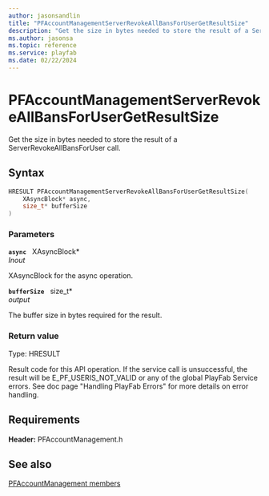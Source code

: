 ```yaml
---
author: jasonsandlin
title: "PFAccountManagementServerRevokeAllBansForUserGetResultSize"
description: "Get the size in bytes needed to store the result of a ServerRevokeAllBansForUser call."
ms.author: jasonsa
ms.topic: reference
ms.service: playfab
ms.date: 02/22/2024
---
```


# PFAccountManagementServerRevokeAllBansForUserGetResultSize  

Get the size in bytes needed to store the result of a ServerRevokeAllBansForUser call.  

## Syntax  
  
```cpp
HRESULT PFAccountManagementServerRevokeAllBansForUserGetResultSize(  
    XAsyncBlock* async,  
    size_t* bufferSize  
)  
```  
  
### Parameters  
  
**`async`** &nbsp; XAsyncBlock*  
*_Inout_*  
  
XAsyncBlock for the async operation.  
  
**`bufferSize`** &nbsp; size_t*  
*output*  
  
The buffer size in bytes required for the result.  
  
  
### Return value
Type: HRESULT
  
Result code for this API operation. If the service call is unsuccessful, the result will be E_PF_USERIS_NOT_VALID or any of the global PlayFab Service errors. See doc page "Handling PlayFab Errors" for more details on error handling.
  
  
## Requirements  
  
**Header:** PFAccountManagement.h
  
## See also  
[PFAccountManagement members](../pfaccountmanagement_members.md)  

  
  
